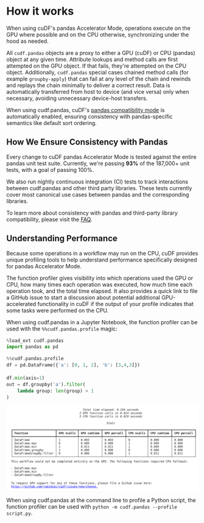 # How it works

When using cuDF's pandas Accelerator Mode, operations execute on the GPU where
possible and on the CPU otherwise, synchronizing under the hood as needed.

All `cudf.pandas` objects are a proxy to either a GPU (cuDF) or CPU (pandas)
object at any given time. Attribute lookups and method calls are first
attempted on the GPU object. If that fails, they're attempted on the CPU
object. Additionally, `cudf.pandas` special cases chained method calls (for
example `groupby-apply`) that can fail at any level of the chain and rewinds
and replays the chain minimally to deliver a correct result. Data is
automatically transferred from host to device (and vice versa) only when
necessary, avoiding unnecessary device-host transfers.

When using cudf.pandas, cuDF's [pandas compatibility
mode](https://docs.rapids.ai/api/cudf/stable/api_docs/options/#available-options)
is automatically enabled, ensuring consistency with pandas-specific
semantics like default sort ordering.

## How We Ensure Consistency with Pandas

Every change to cuDF pandas Accelerator Mode is tested against the entire
pandas unit test suite. Currently, we're passing **93%** of the 187,000+ unit
tests, with a goal of passing 100%.

We also run nightly continuous integration (CI) tests to track interactions
between cudf.pandas and other third party libraries. These tests currently
cover most canonical use cases between pandas and the corresponding libraries.

To learn more about consistency with pandas and third-party library
compatibility, please visit the [FAQ](./faq.md).

## Understanding Performance

Because some operations in a workflow may run on the CPU, cuDF provides unique
profiling tools to help understand performance specifically designed for pandas
Accelerator Mode.

The function profiler gives visibility into which operations used the GPU or
CPU, how many times each operation was executed, how much time each operation
took, and the total time elapsed. It also provides a quick link to file a
GitHub issue to start a discussion about potential additional GPU-accelerated
functionality in cuDF if the output of your profile indicates that some tasks
were performed on the CPU.

When using cudf.pandas in a Jupyter Notebook, the function profiler can be used
with the `%%cudf.pandas.profile` magic:


```python
%load_ext cudf.pandas
import pandas as pd
```

```python
%%cudf.pandas.profile
df = pd.DataFrame({'a': [0, 1, 2], 'b': [3,4,3]})

df.min(axis=1)
out = df.groupby('a').filter(
    lambda group: len(group) > 1
)
```

![cudf.pandas profile](../_static/cudf.pandas-profile.png)

When using cudf.pandas at the command line to profile a Python script, the
function profiler can be used with `python -m cudf.pandas --profile script.py`.
